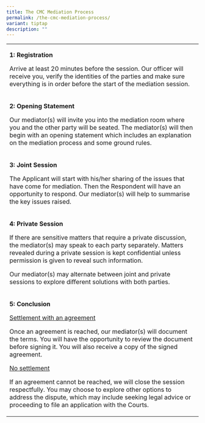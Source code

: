 ```yaml
---
title: The CMC Mediation Process
permalink: /the-cmc-mediation-process/
variant: tiptap
description: ""
---
```

<table style="minWidth: 50px">
<colgroup>
<col>
<col>
</colgroup>
<tbody>
<tr>
<td rowspan="1" colspan="2">
<p><strong>1: Registration</strong>
</p>
<p>Arrive at least 20 minutes before the session. Our officer will receive
you, verify the identities of the parties and make sure everything is in
order before the start of the mediation session.</p>
</td>
</tr>
<tr>
<td rowspan="1" colspan="2">
<p></p>
<p><strong>2: Opening Statement</strong>
</p>
<p>Our mediator(s) will invite you into the mediation room where you and
the other party will be seated. The mediator(s) will then begin with an
opening statement which includes an explanation on the mediation process
and some ground rules.</p>
</td>
</tr>
<tr>
<td rowspan="1" colspan="2">
<p></p>
<p><strong>3: Joint Session</strong>
</p>
<p>The Applicant will start with his/her sharing of the issues that have
come for mediation. Then the Respondent will have an opportunity to respond.
Our mediator(s) will help to summarise the key issues raised.&nbsp;</p>
</td>
</tr>
<tr>
<td rowspan="1" colspan="2">
<p></p>
<p><strong>4: Private Session</strong>
</p>
<p>If there are sensitive matters that require a private discussion, the
mediator(s) may speak to each party separately. Matters revealed during
a private session is kept confidential unless permission is given to reveal
such information.</p>
<p>Our mediator(s) may alternate between joint and private sessions to explore
different solutions with both parties.</p>
</td>
</tr>
<tr>
<td rowspan="1" colspan="2">
<p></p>
<p><strong>5: Conclusion</strong>
</p>
<p></p>
<p><u>Settlement with an agreement</u>
</p>
<p>Once an agreement is reached, our mediator(s) will document the terms.
You will have the opportunity to review the document before signing it.
You will also receive a copy of the signed agreement.&nbsp; &nbsp;</p>
<p></p>
<p><u>No settlement</u>
</p>
<p>If an agreement cannot be reached, we will close the session respectfully.
You may choose to explore other options to address the dispute, which may
include seeking legal advice or proceeding to file an application with
the Courts.&nbsp;</p>
</td>
</tr>
</tbody>
</table>
<p></p>